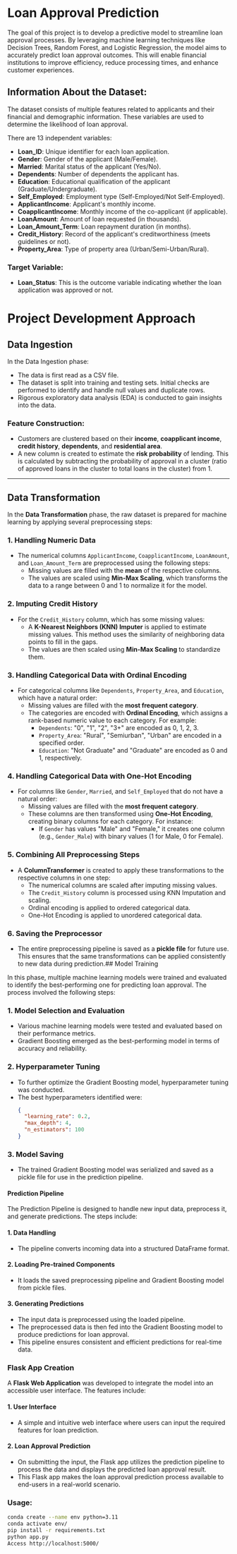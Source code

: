 # Loan Approval Prediction

The goal of this project is to develop a predictive model to streamline loan approval processes. By leveraging machine learning techniques like Decision Trees, Random Forest, and Logistic Regression, the model aims to accurately predict loan approval outcomes. This will enable financial institutions to improve efficiency, reduce processing times, and enhance customer experiences.

## Information About the Dataset:

The dataset consists of multiple features related to applicants and their financial and demographic information. These variables are used to determine the likelihood of loan approval.

There are 13 independent variables:

- **Loan_ID**: Unique identifier for each loan application.
- **Gender**: Gender of the applicant (Male/Female).
- **Married**: Marital status of the applicant (Yes/No).
- **Dependents**: Number of dependents the applicant has.
- **Education**: Educational qualification of the applicant (Graduate/Undergraduate).
- **Self_Employed**: Employment type (Self-Employed/Not Self-Employed).
- **ApplicantIncome**: Applicant's monthly income.
- **CoapplicantIncome**: Monthly income of the co-applicant (if applicable).
- **LoanAmount**: Amount of loan requested (in thousands).
- **Loan_Amount_Term**: Loan repayment duration (in months).
- **Credit_History**: Record of the applicant's creditworthiness (meets guidelines or not).
- **Property_Area**: Type of property area (Urban/Semi-Urban/Rural).


### Target Variable:

- **Loan_Status**: This is the outcome variable indicating whether the loan application was approved or not.



# Project Development Approach

## Data Ingestion

In the Data Ingestion phase:
- The data is first read as a CSV file.
- The dataset is split into training and testing sets. Initial checks are performed to identify and handle null values and duplicate rows.
- Rigorous exploratory data analysis (EDA) is conducted to gain insights into the data.

### Feature Construction:
- Customers are clustered based on their **income**, **coapplicant income**, **credit history**, **dependents**, and **residential area**.
- A new column is created to estimate the **risk probability** of lending. This is calculated by subtracting the probability of approval in a cluster (ratio of approved loans in the cluster to total loans in the cluster) from 1.

---

## Data Transformation

In the **Data Transformation** phase, the raw dataset is prepared for machine learning by applying several preprocessing steps:

### 1. Handling Numeric Data
- The numerical columns `ApplicantIncome`, `CoapplicantIncome`, `LoanAmount`, and `Loan_Amount_Term` are preprocessed using the following steps:
  - Missing values are filled with the **mean** of the respective columns.
  - The values are scaled using **Min-Max Scaling**, which transforms the data to a range between 0 and 1 to normalize it for the model.

### 2. Imputing Credit History
- For the `Credit_History` column, which has some missing values:
  - A **K-Nearest Neighbors (KNN) Imputer** is applied to estimate missing values. This method uses the similarity of neighboring data points to fill in the gaps.
  - The values are then scaled using **Min-Max Scaling** to standardize them.

### 3. Handling Categorical Data with Ordinal Encoding
- For categorical columns like `Dependents`, `Property_Area`, and `Education`, which have a natural order:
  - Missing values are filled with the **most frequent category**.
  - The categories are encoded with **Ordinal Encoding**, which assigns a rank-based numeric value to each category. For example:
    - `Dependents`: "0", "1", "2", "3+" are encoded as 0, 1, 2, 3.
    - `Property_Area`: "Rural", "Semiurban", "Urban" are encoded in a specified order.
    - `Education`: "Not Graduate" and "Graduate" are encoded as 0 and 1, respectively.

### 4. Handling Categorical Data with One-Hot Encoding
- For columns like `Gender`, `Married`, and `Self_Employed` that do not have a natural order:
  - Missing values are filled with the **most frequent category**.
  - These columns are then transformed using **One-Hot Encoding**, creating binary columns for each category. For instance:
    - If `Gender` has values "Male" and "Female," it creates one column (e.g., `Gender_Male`) with binary values (1 for Male, 0 for Female).

### 5. Combining All Preprocessing Steps
- A **ColumnTransformer** is created to apply these transformations to the respective columns in one step:
  - The numerical columns are scaled after imputing missing values.
  - The `Credit_History` column is processed using KNN Imputation and scaling.
  - Ordinal encoding is applied to ordered categorical data.
  - One-Hot Encoding is applied to unordered categorical data.

### 6. Saving the Preprocessor
- The entire preprocessing pipeline is saved as a **pickle file** for future use. This ensures that the same transformations can be applied consistently to new data during prediction.## Model Training

In this phase, multiple machine learning models were trained and evaluated to identify the best-performing one for predicting loan approval. The process involved the following steps:

### 1. Model Selection and Evaluation
- Various machine learning models were tested and evaluated based on their performance metrics.
- Gradient Boosting emerged as the best-performing model in terms of accuracy and reliability.

### 2. Hyperparameter Tuning
- To further optimize the Gradient Boosting model, hyperparameter tuning was conducted.
- The best hyperparameters identified were:
  ```json
  {
    "learning_rate": 0.2,
    "max_depth": 4,
    "n_estimators": 100
  }
  ```
### 3. Model Saving
- The trained Gradient Boosting model was serialized and saved as a pickle file for use in the prediction pipeline.
#### Prediction Pipeline
  The Prediction Pipeline is designed to handle new input data, preprocess it, and generate predictions. The steps include:

#### 1. Data Handling
- The pipeline converts incoming data into a structured DataFrame format.
#### 2. Loading Pre-trained Components
- It loads the saved preprocessing pipeline and Gradient Boosting model from pickle files.
#### 3. Generating Predictions
- The input data is preprocessed using the loaded pipeline.
- The preprocessed data is then fed into the Gradient Boosting model to produce predictions for loan approval.
- This pipeline ensures consistent and efficient predictions for real-time data.

### Flask App Creation
A **Flask Web Application** was developed to integrate the model into an accessible user interface. The features include:

#### 1. User Interface
- A simple and intuitive web interface where users can input the required features for loan prediction.
#### 2. Loan Approval Prediction
- On submitting the input, the Flask app utilizes the prediction pipeline to process the data and displays the predicted loan approval result.
- This Flask app makes the loan approval prediction process available to end-users in a real-world scenario.

### Usage:
```bash
conda create --name env python=3.11
conda activate env/
pip install -r requirements.txt
python app.py
Access http://localhost:5000/
```

